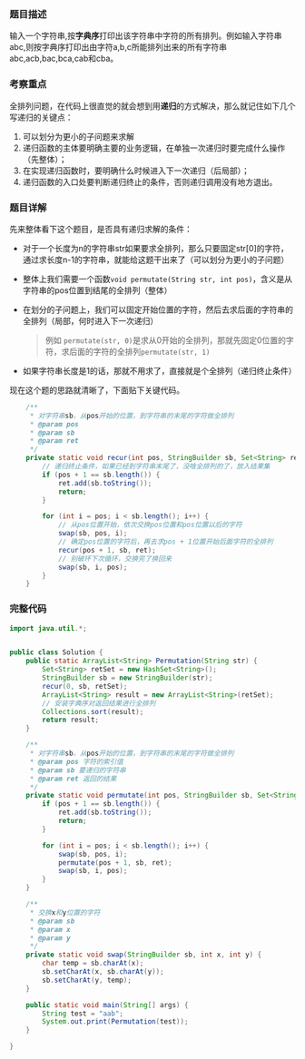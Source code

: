 ### 题目描述

输入一个字符串,按**字典序**打印出该字符串中字符的所有排列。例如输入字符串abc,则按字典序打印出由字符a,b,c所能排列出来的所有字符串abc,acb,bac,bca,cab和cba。

### 考察重点

全排列问题，在代码上很直觉的就会想到用**递归**的方式解决，那么就记住如下几个写递归的关键点：

1. 可以划分为更小的子问题来求解
2. 递归函数的主体要明确主要的业务逻辑，在单独一次递归时要完成什么操作（先整体）；
3. 在实现递归函数时，要明确什么时候进入下一次递归（后局部）；
4. 递归函数的入口处要判断递归终止的条件，否则递归调用没有地方退出。

### 题目详解

先来整体看下这个题目，是否具有递归求解的条件：

- 对于一个长度为n的字符串str如果要求全排列，那么只要固定str[0]的字符，通过求长度n-1的字符串，就能给这题干出来了（可以划分为更小的子问题）

- 整体上我们需要一个函数```void permutate(String str, int pos)```，含义是从字符串的pos位置到结尾的全排列（整体）

- 在划分的子问题上，我们可以固定开始位置的字符，然后去求后面的字符串的全排列（局部，何时进入下一次递归）

  > 例如 ```permutate(str, 0)```是求从0开始的全排列，那就先固定0位置的字符，求后面的字符的全排列```permutate(str, 1)```

- 如果字符串长度是1的话，那就不用求了，直接就是个全排列（递归终止条件）

现在这个题的思路就清晰了，下面贴下关键代码。

```java
    /**
     * 对字符串sb，从pos开始的位置，到字符串的末尾的字符做全排列
     * @param pos
     * @param sb
     * @param ret
     */
    private static void recur(int pos, StringBuilder sb, Set<String> ret) {
        // 递归终止条件，如果已经到字符串末尾了，没啥全排列的了，放入结果集
        if (pos + 1 == sb.length()) {
            ret.add(sb.toString());
            return;
        }

        for (int i = pos; i < sb.length(); i++) {
            // 从pos位置开始，依次交换pos位置和pos位置以后的字符
            swap(sb, pos, i);
            // 确定pos位置的字符后，再去求pos + 1位置开始后面字符的全排列
            recur(pos + 1, sb, ret);
            // 别破环下次循环，交换完了换回来
            swap(sb, i, pos);
        }
    }
```

### 完整代码

```java
import java.util.*;


public class Solution {
    public static ArrayList<String> Permutation(String str) {
        Set<String> retSet = new HashSet<String>();
        StringBuilder sb = new StringBuilder(str);
        recur(0, sb, retSet);
        ArrayList<String> result = new ArrayList<String>(retSet);
        // 安装字典序对返回结果进行全排列
        Collections.sort(result);
        return result;
    }

	/**
     * 对字符串sb，从pos开始的位置，到字符串的末尾的字符做全排列
     * @param pos 字符的索引值
     * @param sb 要递归的字符串
     * @param ret 返回的结果
     */
    private static void permutate(int pos, StringBuilder sb, Set<String> ret) {
        if (pos + 1 == sb.length()) {
            ret.add(sb.toString());
            return;
        }

        for (int i = pos; i < sb.length(); i++) {
            swap(sb, pos, i);
            permutate(pos + 1, sb, ret);
            swap(sb, i, pos);
        }
    }

    /**
     * 交换x和y位置的字符
     * @param sb
     * @param x
     * @param y
     */
    private static void swap(StringBuilder sb, int x, int y) {
        char temp = sb.charAt(x);
        sb.setCharAt(x, sb.charAt(y));
        sb.setCharAt(y, temp);
    }

    public static void main(String[] args) {
        String test = "aab";
        System.out.print(Permutation(test));
    }

}

```






